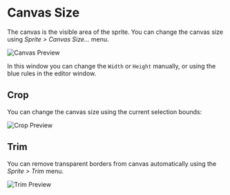 # Canvas Size

The canvas is the visible area of the sprite. You can change the
canvas size using _Sprite > Canvas Size..._ menu.

<!-- PREVIEW: GIF, change canvas size to a bigger one, with previously placed sprite that is only partially visible in the original, small canvas and being shown in full after the change -->

![Canvas Preview](canvas/canvas.gif)

In this window you can change the `Width` or `Height` manually, or
using the blue rules in the editor window.

## Crop

You can change the canvas size using the current selection bounds:

<!-- PREVIEW: GIF, crop canvas from side and bottom, with a sprite miming leaning on a wall -->

![Crop Preview](canvas/crop.gif)

## Trim

You can remove transparent borders from canvas automatically
using the _Sprite > Trim_ menu.

<!-- PREVIEW: GIF, trim canvas with a sprite miming being enclosed in a box -->

![Trim Preview](canvas/trim.gif)
